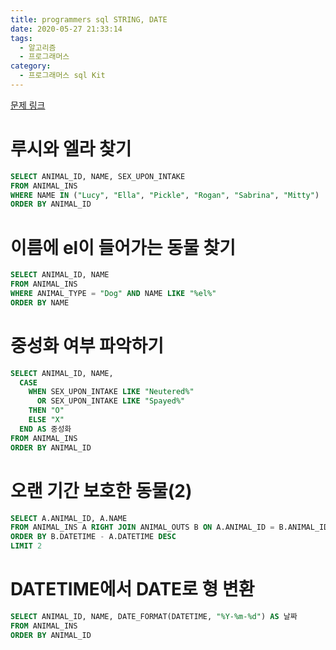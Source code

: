 ```yaml
---
title: programmers sql STRING, DATE
date: 2020-05-27 21:33:14
tags:
  - 알고리즘
  - 프로그래머스
category:
  - 프로그래머스 sql Kit
---
```


[문제 링크](https://programmers.co.kr/learn/courses/30/parts/17047)

# 루시와 엘라 찾기

```sql
SELECT ANIMAL_ID, NAME, SEX_UPON_INTAKE
FROM ANIMAL_INS
WHERE NAME IN ("Lucy", "Ella", "Pickle", "Rogan", "Sabrina", "Mitty")
ORDER BY ANIMAL_ID
```

# 이름에 el이 들어가는 동물 찾기

```sql
SELECT ANIMAL_ID, NAME
FROM ANIMAL_INS
WHERE ANIMAL_TYPE = "Dog" AND NAME LIKE "%el%"
ORDER BY NAME
```

# 중성화 여부 파악하기

```sql
SELECT ANIMAL_ID, NAME,
  CASE
    WHEN SEX_UPON_INTAKE LIKE "Neutered%"
      OR SEX_UPON_INTAKE LIKE "Spayed%"
    THEN "O"
    ELSE "X"
  END AS 중성화
FROM ANIMAL_INS
ORDER BY ANIMAL_ID
```

# 오랜 기간 보호한 동물(2)

```sql
SELECT A.ANIMAL_ID, A.NAME
FROM ANIMAL_INS A RIGHT JOIN ANIMAL_OUTS B ON A.ANIMAL_ID = B.ANIMAL_ID
ORDER BY B.DATETIME - A.DATETIME DESC
LIMIT 2
```

# DATETIME에서 DATE로 형 변환

```sql
SELECT ANIMAL_ID, NAME, DATE_FORMAT(DATETIME, "%Y-%m-%d") AS 날짜
FROM ANIMAL_INS
ORDER BY ANIMAL_ID
```
